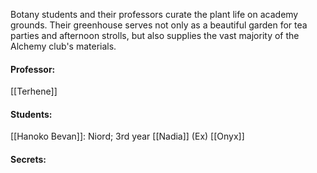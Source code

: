 Botany students and their professors curate the plant life on academy grounds. Their greenhouse serves not only as a beautiful garden for tea parties and afternoon strolls, but also supplies the vast majority of the Alchemy club's materials. 

#### Professor:
[[Terhene]]

#### Students:
[[Hanoko Bevan]]: Niord; 3rd year
[[Nadia]] (Ex)
[[Onyx]]

#### Secrets: 
